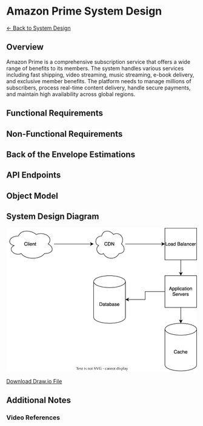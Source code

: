 # Amazon Prime System Design

[← Back to System Design](../system-design.md)

## Overview

Amazon Prime is a comprehensive subscription service that offers a wide range of benefits to its members. The system handles various services including fast shipping, video streaming, music streaming, e-book delivery, and exclusive member benefits. The platform needs to manage millions of subscribers, process real-time content delivery, handle secure payments, and maintain high availability across global regions.

## Functional Requirements

## Non-Functional Requirements

## Back of the Envelope Estimations

## API Endpoints

## Object Model

## System Design Diagram

![Amazon Prime System Design](amazon-prime.svg)

[Download Draw.io File](amazon-prime.drawio)

## Additional Notes

### Video References
